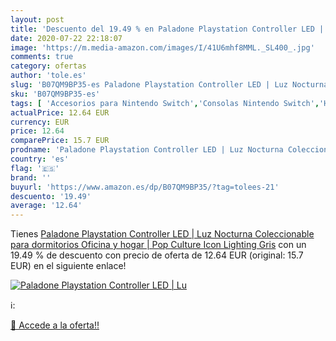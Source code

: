 ```yaml
---
layout: post
title: 'Descuento del 19.49 % en Paladone Playstation Controller LED | Lu'
date: 2020-07-22 22:18:07
image: 'https://m.media-amazon.com/images/I/41U6mhf8MML._SL400_.jpg'
comments: true
category: ofertas
author: 'tole.es'
slug: 'B07QM9BP35-es Paladone Playstation Controller LED | Luz Nocturna...'
sku: 'B07QM9BP35-es'
tags: [ 'Accesorios para Nintendo Switch','Consolas Nintendo Switch','Hardware y juegos para Nintendo Switch','Iluminación','Iluminación de ambiente de interior','Iluminación de interior','Iluminación decorativa y para usos específicos de interior','Juegos para Nintendo Switch','Mandos para Nintendo Switch','Videojuegos','playstation', ]
actualPrice: 12.64 EUR
currency: EUR
price: 12.64
comparePrice: 15.7 EUR
prodname: 'Paladone Playstation Controller LED | Luz Nocturna Coleccionable para dormitorios  Oficina y hogar | Pop Culture Icon Lighting  Gris'
country: 'es'
flag: '🇪🇸'
brand: ''
buyurl: 'https://www.amazon.es/dp/B07QM9BP35/?tag=tolees-21'
descuento: '19.49'
average: '12.64'
---
```


Tienes [Paladone Playstation Controller LED | Luz Nocturna Coleccionable para dormitorios  Oficina y hogar | Pop Culture Icon Lighting  Gris](https://www.amazon.es/dp/B07QM9BP35/?tag=tolees-21) con un 19.49 % de descuento con precio de oferta de 12.64 EUR (original: 15.7 EUR) en el siguiente enlace!

[![Paladone Playstation Controller LED | Lu](https://m.media-amazon.com/images/I/41U6mhf8MML._SL400_.jpg)](https://www.amazon.es/dp/B07QM9BP35/?tag=tolees-21)

ℹ️:


[🛒 Accede a la oferta!!](https://www.amazon.es/dp/B07QM9BP35/?tag=tolees-21)
